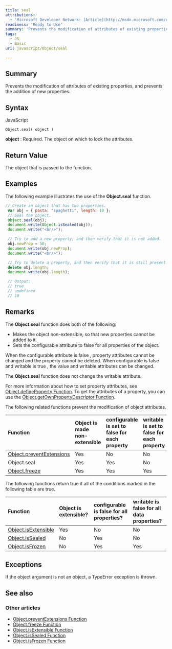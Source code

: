 ```yaml
---
title: seal
attributions:
  - 'Microsoft Developer Network: [Article](http://msdn.microsoft.com/en-us/library/ie/ff806192(v=vs.94).aspx)'
readiness: 'Ready to Use'
summary: 'Prevents the modification of attributes of existing properties, and prevents the addition of new properties.'
tags:
  - JS
  - Basic
uri: javascript/Object/seal

---
```

## <span>Summary</span>

Prevents the modification of attributes of existing properties, and prevents the addition of new properties.

## <span>Syntax</span>

<span class="language">JavaScript</span>

    Object.seal( object )

**object**
:   Required. The object on which to lock the attributes.

## <span>Return Value</span>

The object that is passed to the function.

## <span>Examples</span>

The following example illustrates the use of the **Object.seal** function.

``` js
// Create an object that has two properties.
 var obj = { pasta: "spaghetti", length: 10 };
 // Seal the object.
 Object.seal(obj);
 document.write(Object.isSealed(obj));
 document.write("<br/>");

 // Try to add a new property, and then verify that it is not added.
 obj.newProp = 50;
 document.write(obj.newProp);
 document.write("<br/>");

 // Try to delete a property, and then verify that it is still present.
 delete obj.length;
 document.write(obj.length);

 // Output:
 // true
 // undefined
 // 10
```

## <span>Remarks</span>

The **Object.seal** function does both of the following:

-   Makes the object non-extensible, so that new properties cannot be added to it.
-   Sets the configurable attribute to false for all properties of the object.

When the configurable attribute is false , property attributes cannot be changed and the property cannot be deleted. When configurable is false and writable is true , the value and writable attributes can be changed.

The **Object.seal** function does not change the writable attribute.

For more information about how to set property attributes, see [Object.defineProperty Function](/javascript/Object/defineProperty). To get the attributes of a property, you can use the [Object.getOwnPropertyDescriptor Function](/javascript/Object/getOwnPropertyDescriptor).

The following related functions prevent the modification of object attributes.

|Function|Object is made non-extensible|configurable is set to false for each property|writable is set to false for each property|
|:-------|:----------------------------|:---------------------------------------------|:-----------------------------------------|
|[Object.preventExtensions](/javascript/Object/preventExtensions)|Yes|No|No|
|Object.seal|Yes|Yes|No|
|[Object.freeze](/javascript/Object/freeze)|Yes|Yes|Yes|

The following functions return true if all of the conditions marked in the following table are true.

|Function|Object is extensible?|configurable is false for all properties?|writable is false for all data properties?|
|:-------|:--------------------|:----------------------------------------|:-----------------------------------------|
|[Object.isExtensible](/javascript/Object/isExtensible)|Yes|No|No|
|[Object.isSealed](/javascript/Object/isSealed)|No|Yes|No|
|[Object.isFrozen](/javascript/Object/isFrozen)|No|Yes|Yes|

## <span>Exceptions</span>

If the object argument is not an object, a TypeError exception is thrown.

## <span>See also</span>

### <span>Other articles</span>

-   [Object.preventExtensions Function](/javascript/Object/preventExtensions)
-   [Object.freeze Function](/javascript/Object/freeze)
-   [Object.isExtensible Function](/javascript/Object/isExtensible)
-   [Object.isSealed Function](/javascript/Object/isSealed)
-   [Object.isFrozen Function](/javascript/Object/isFrozen)

